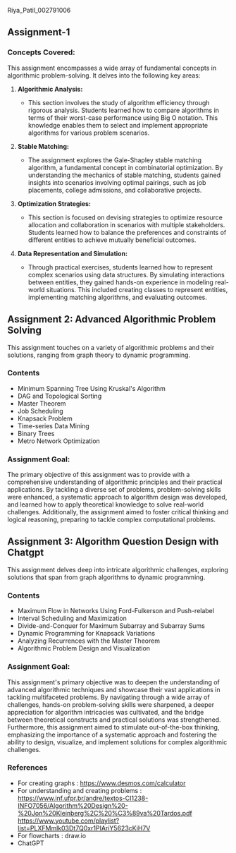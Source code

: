 Riya_Patil_002791006
## Assignment-1

### Concepts Covered:

This assignment encompasses a wide array of fundamental concepts in algorithmic problem-solving. It delves into the following key areas:

1. **Algorithmic Analysis:**
   - This section involves the study of algorithm efficiency through rigorous analysis. Students learned how to compare algorithms in terms of their worst-case performance using Big O notation. This knowledge enables them to select and implement appropriate algorithms for various problem scenarios.

2. **Stable Matching:**
   - The assignment explores the Gale-Shapley stable matching algorithm, a fundamental concept in combinatorial optimization. By understanding the mechanics of stable matching, students gained insights into scenarios involving optimal pairings, such as job placements, college admissions, and collaborative projects.

3. **Optimization Strategies:**
   - This section is focused on devising strategies to optimize resource allocation and collaboration in scenarios with multiple stakeholders. Students learned how to balance the preferences and constraints of different entities to achieve mutually beneficial outcomes.

4. **Data Representation and Simulation:**
   - Through practical exercises, students learned how to represent complex scenarios using data structures. By simulating interactions between entities, they gained hands-on experience in modeling real-world situations. This included creating classes to represent entities, implementing matching algorithms, and evaluating outcomes.

## Assignment 2: Advanced Algorithmic Problem Solving  
This assignment touches on a variety of algorithmic problems and their solutions, ranging from graph theory to dynamic programming.

### Contents  
- Minimum Spanning Tree Using Kruskal's Algorithm
- DAG and Topological Sorting
- Master Theorem
- Job Scheduling
- Knapsack Problem
- Time-series Data Mining
- Binary Trees
- Metro Network Optimization

### Assignment Goal:  
The primary objective of this assignment was to provide with a comprehensive understanding of algorithmic principles and their practical applications. By tackling a diverse set of problems, problem-solving skills were enhanced, a systematic approach to algorithm design was developed, and learned how to apply theoretical knowledge to solve real-world challenges.
Additionally, the assignment aimed to foster critical thinking and logical reasoning, preparing to tackle complex computational problems.

## Assignment 3: Algorithm Question Design with Chatgpt  
This assignment delves deep into intricate algorithmic challenges, exploring solutions that span from graph algorithms to dynamic programming.  

### Contents  
- Maximum Flow in Networks Using Ford-Fulkerson and Push-relabel
- Interval Scheduling and Maximization
- Divide-and-Conquer for Maximum Subarray and Subarray Sums
- Dynamic Programming for Knapsack Variations
- Analyzing Recurrences with the Master Theorem
- Algorithmic Problem Design and Visualization  

### Assignment Goal:  
This assignment's primary objective was to deepen the understanding of advanced algorithmic techniques and showcase their vast applications in tackling multifaceted problems. By navigating through a wide array of challenges, hands-on problem-solving skills were sharpened, a deeper appreciation for algorithm intricacies was cultivated, and the bridge between theoretical constructs and practical solutions was strengthened.  
Furthermore, this assignment aimed to stimulate out-of-the-box thinking, emphasizing the importance of a systematic approach and fostering the ability to design, visualize, and implement solutions for complex algorithmic challenges.

### References
- For creating graphs : https://www.desmos.com/calculator
- For understanding and creating problems : https://www.inf.ufpr.br/andre/textos-CI1238-INFO7056/Algorithm%20Design%20-%20Jon%20Kleinberg%2C%20%C3%89va%20Tardos.pdf
https://www.youtube.com/playlist?list=PLXFMmlk03Dt7Q0xr1PIAriY5623cKiH7V
- For flowcharts : draw.io
- ChatGPT